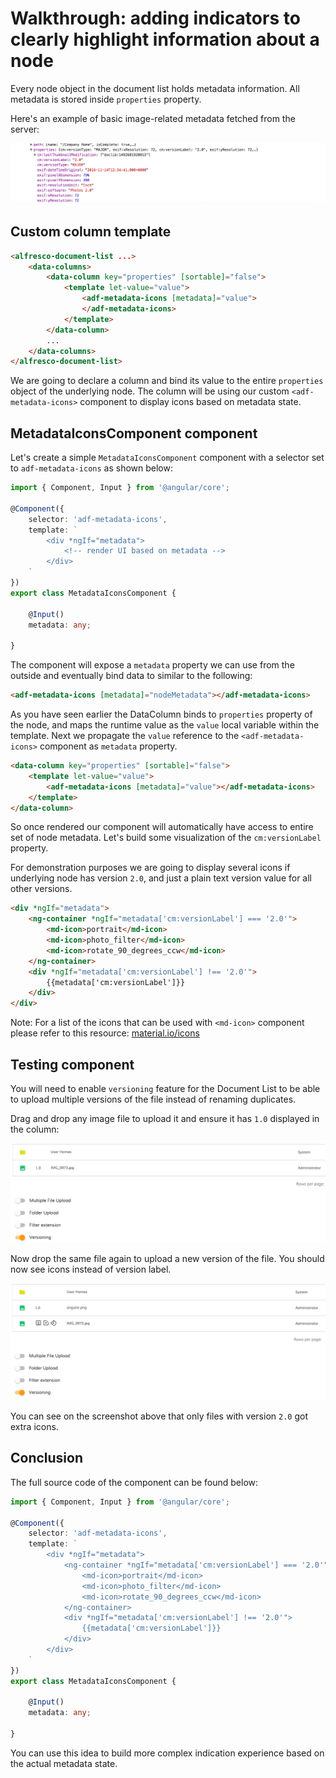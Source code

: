 # Walkthrough: adding indicators to clearly highlight information about a node

Every node object in the document list holds metadata information. 
All metadata is stored inside `properties` property. 

Here's an example of basic image-related metadata fetched from the server:

![](docassets/images/metadata-01.png)

## Custom column template

```html
<alfresco-document-list ...>
    <data-columns>
        <data-column key="properties" [sortable]="false">
            <template let-value="value">
                <adf-metadata-icons [metadata]="value">
                </adf-metadata-icons>
            </template>
        </data-column>
        ...
    </data-columns>
</alfresco-document-list>
```

We are going to declare a column and bind its value to the entire `properties` object of the underlying node. The column will be using our custom `<adf-metadata-icons>` component to display icons based on metadata state.

## MetadataIconsComponent component

Let's create a simple `MetadataIconsComponent` component with a selector set to `adf-metadata-icons` as shown below:

```ts
import { Component, Input } from '@angular/core';

@Component({
    selector: 'adf-metadata-icons',
    template: `
        <div *ngIf="metadata">
            <!-- render UI based on metadata -->
        </div>
    `
})
export class MetadataIconsComponent {

    @Input()
    metadata: any;

}
```

The component will expose a `metadata` property we can use from the outside and eventually bind data to similar to the following:

```html
<adf-metadata-icons [metadata]="nodeMetadata"></adf-metadata-icons>
``` 

As you have seen earlier the DataColumn binds to `properties` property of the node, and maps the runtime value as the `value` local variable within the template. 
Next we propagate the `value` reference to the `<adf-metadata-icons>` component as `metadata` property.

```html
<data-column key="properties" [sortable]="false">
    <template let-value="value">
        <adf-metadata-icons [metadata]="value"></adf-metadata-icons>
    </template>
</data-column>
```

So once rendered our component will automatically have access to entire set of node metadata. Let's build some visualization of the `cm:versionLabel` property. 

For demonstration purposes we are going to display several icons if underlying node has version `2.0`, and just a plain text version value for all other versions.

```html
<div *ngIf="metadata">
    <ng-container *ngIf="metadata['cm:versionLabel'] === '2.0'">
        <md-icon>portrait</md-icon>
        <md-icon>photo_filter</md-icon>
        <md-icon>rotate_90_degrees_ccw</md-icon>
    </ng-container>
    <div *ngIf="metadata['cm:versionLabel'] !== '2.0'">
        {{metadata['cm:versionLabel']}}
    </div>
</div>
```

Note: For a list of the icons that can be used with `<md-icon>` component please refer to this resource: [material.io/icons](https://material.io/icons/)

## Testing component

You will need to enable `versioning` feature for the Document List to be able to upload multiple versions of the file instead of renaming duplicates.

Drag and drop any image file to upload it and ensure it has `1.0` displayed in the column:

![](docassets/images/metadata-02.png)

Now drop the same file again to upload a new version of the file. 
You should now see icons instead of version label. 

![](docassets/images/metadata-03.png)

You can see on the screenshot above that only files with version `2.0` got extra icons.

## Conclusion

The full source code of the component can be found below:

```ts
import { Component, Input } from '@angular/core';

@Component({
    selector: 'adf-metadata-icons',
    template: `
        <div *ngIf="metadata">
            <ng-container *ngIf="metadata['cm:versionLabel'] === '2.0'">
                <md-icon>portrait</md-icon>
                <md-icon>photo_filter</md-icon>
                <md-icon>rotate_90_degrees_ccw</md-icon>
            </ng-container>
            <div *ngIf="metadata['cm:versionLabel'] !== '2.0'">
                {{metadata['cm:versionLabel']}}
            </div>
        </div>
    `
})
export class MetadataIconsComponent {

    @Input()
    metadata: any;

}
```

You can use this idea to build more complex indication experience based on the actual metadata state. 